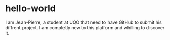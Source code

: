# hello-world
I am Jean-Pierre, a student at UQO that need to have GitHub to submit his diffrent project. I am completly new to this platform and whilling to discover it.
